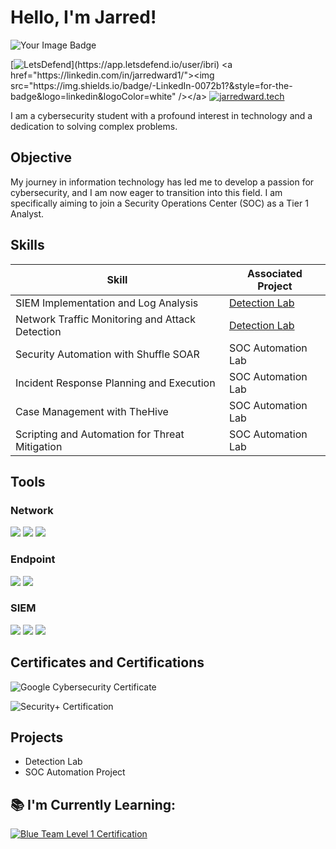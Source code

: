 # Hello, I'm Jarred!

<img src="https://tryhackme-badges.s3.amazonaws.com/Ibri.png" alt="Your Image Badge" />

[![LetsDefend](https://img.shields.io/badge/LetsDefend-%20-%23006C82?style=for-the-badge&logo=[ld-logo-v2.webp](https://postimg.cc/VdHchkrs)&logoColor=white)](https://app.letsdefend.io/user/ibri)
<a href="https://linkedin.com/in/jarredward1/"><img src="https://img.shields.io/badge/-LinkedIn-0072b1?&style=for-the-badge&logo=linkedin&logoColor=white" /></a> 
[![jarredward.tech](https://img.shields.io/badge/jarredward.tech-%23007BFF?style=for-the-badge&logo=world&logoColor=white)](https://jarredward.tech)




I am a cybersecurity student with a profound interest in technology and a dedication to solving complex problems.

## Objective

My journey in information technology has led me to develop a passion for cybersecurity, and I am now eager to transition into this field. I am specifically aiming to join a Security Operations Center (SOC) as a Tier 1 Analyst.

## Skills

| Skill                                         | Associated Project         |
|-----------------------------------------------|----------------------------|
| SIEM Implementation and Log Analysis          | <a href="https://github.com/jarredward1/Detection-Lab">Detection Lab</a>|
| Network Traffic Monitoring and Attack Detection | <a href="https://github.com/jarredward1/Detection-Lab">Detection Lab</a>|
| Security Automation with Shuffle SOAR         | SOC Automation Lab|
| Incident Response Planning and Execution      | SOC Automation Lab|
| Case Management with TheHive                  | SOC Automation Lab|
| Scripting and Automation for Threat Mitigation | SOC Automation Lab|

## Tools

### Network
<div>
    <img src="https://img.shields.io/badge/-Wireshark-1679A7?&style=for-the-badge&logo=Wireshark&logoColor=white" />
    <img src="https://img.shields.io/badge/-Suricata-EF3B2D?&style=for-the-badge&logo=Suricata&logoColor=white" />
    <img src="https://img.shields.io/badge/-Zeek-777BB4?&style=for-the-badge&logo=Zeek&logoColor=white" />
</div>

### Endpoint
<div>
    <img src="https://img.shields.io/badge/-Microsoft_Defender_for_Endpoint-00A4EF?&style=for-the-badge&logo=Microsoft&logoColor=white" />
    <img src="https://img.shields.io/badge/-Velociraptor-4B275F?&style=for-the-badge&logo=Velociraptor&logoColor=white" />
</div>

### SIEM
<div>
    <img src="https://img.shields.io/badge/-Microsoft_Sentinel-0078D4?&style=for-the-badge&logo=Microsoft&logoColor=white" />
    <img src="https://img.shields.io/badge/-Splunk-000000?&style=for-the-badge&logo=Splunk&logoColor=white" />
    <img src="https://img.shields.io/badge/-Elastic-005571?&style=for-the-badge&logo=Elastic&logoColor=white" />
</div>

## Certificates and Certifications
<div>

![Google Cybersecurity Certificate](https://img.shields.io/badge/Google_Cybersecurity_Certificate-%20-%2344CC11?style=for-the-badge&logo=google&logoColor=white)    

![Security+ Certification](https://img.shields.io/badge/Security%2B-FF0000?style=for-the-badge&logo=compTIA&logoColor=white)


</div>

## Projects
- Detection Lab
- SOC Automation Project

<h2>📚 I'm Currently Learning:</h2>

[![Blue Team Level 1 Certification](https://img.shields.io/badge/Blue_Team_Level_1-%20-%23007BFF?style=for-the-badge&logo=security&logoColor=white)](https://www.securityblue.team/certifications/blue-team-level-1#domains)





